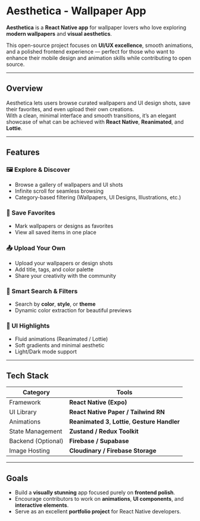 # Aesthetica - Wallpaper App  

**Aesthetica** is a **React Native app** for wallpaper lovers who love exploring **modern wallpapers** and **visual aesthetics**.  

This open-source project focuses on **UI/UX excellence**, smooth animations, and a polished frontend experience — perfect for those who want to enhance their mobile design and animation skills while contributing to open source.  

---

## Overview  

Aesthetica lets users browse curated wallpapers and UI design shots, save their favorites, and even upload their own creations.  
With a clean, minimal interface and smooth transitions, it’s an elegant showcase of what can be achieved with **React Native**, **Reanimated**, and **Lottie**.  

---

## Features  

### 🖼️ Explore & Discover  
- Browse a gallery of wallpapers and UI shots  
- Infinite scroll for seamless browsing  
- Category-based filtering (Wallpapers, UI Designs, Illustrations, etc.)  

### 💾 Save Favorites  
- Mark wallpapers or designs as favorites  
- View all saved items in one place  

### 📤 Upload Your Own  
- Upload your wallpapers or design shots  
- Add title, tags, and color palette  
- Share your creativity with the community  

### 🎨 Smart Search & Filters  
- Search by **color**, **style**, or **theme**  
- Dynamic color extraction for beautiful previews  

### 🌈 UI Highlights  
- Fluid animations (Reanimated / Lottie)  
- Soft gradients and minimal aesthetic  
- Light/Dark mode support  

---

## Tech Stack  

| Category | Tools |
|-----------|-------|
| Framework | **React Native (Expo)** |
| UI Library | **React Native Paper / Tailwind RN** |
| Animations | **Reanimated 3**, **Lottie**, **Gesture Handler** |
| State Management | **Zustand / Redux Toolkit** |
| Backend (Optional) | **Firebase / Supabase** |
| Image Hosting | **Cloudinary / Firebase Storage** |

---

## Goals  

- Build a **visually stunning** app focused purely on **frontend polish**.  
- Encourage contributors to work on **animations**, **UI components**, and **interactive elements**.  
- Serve as an excellent **portfolio project** for React Native developers.  

